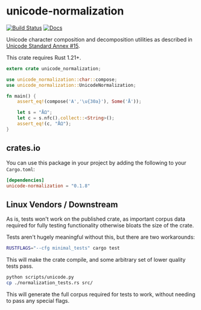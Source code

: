 # unicode-normalization

[![Build Status](https://travis-ci.org/unicode-rs/unicode-normalization.svg)](https://travis-ci.org/unicode-rs/unicode-normalization)
[![Docs](https://docs.rs/unicode-normalization/badge.svg)](https://docs.rs/unicode-normalization/)

Unicode character composition and decomposition utilities
as described in
[Unicode Standard Annex #15](http://www.unicode.org/reports/tr15/).

This crate requires Rust 1.21+.

```rust
extern crate unicode_normalization;

use unicode_normalization::char::compose;
use unicode_normalization::UnicodeNormalization;

fn main() {
    assert_eq!(compose('A','\u{30a}'), Some('Å'));

    let s = "ÅΩ";
    let c = s.nfc().collect::<String>();
    assert_eq!(c, "ÅΩ");
}
```

## crates.io

You can use this package in your project by adding the following
to your `Cargo.toml`:

```toml
[dependencies]
unicode-normalization = "0.1.8"
```

## Linux Vendors / Downstream
As is, tests won't work on the published crate, as important
corpus data required for fully testing functionality otherwise
bloats the size of the crate.

Tests aren't hugely meaningful without this, but there are two
workarounds:

```bash
RUSTFLAGS="--cfg minimal_tests" cargo test
```

This will make the crate compile, and some arbitrary set of lower
quality tests pass.

```bash
python scripts/unicode.py
cp ./normalization_tests.rs src/
```

This will generate the full corpus required for tests to work,
without needing to pass any special flags.
